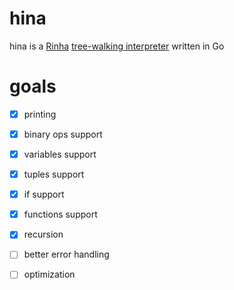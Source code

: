 # hina
hina is a [Rinha](https://github.com/aripiprazole/rinha-de-compiler) [tree-walking interpreter](https://en.wikipedia.org/wiki/Interpreter_(computing)#Abstract_syntax_tree_interpreters) written in Go

# goals
- [x] printing
- [x] binary ops support
- [x] variables support
- [x] tuples support
- [x] if support
- [x] functions support
- [x] recursion

- [ ] better error handling 
- [ ] optimization
